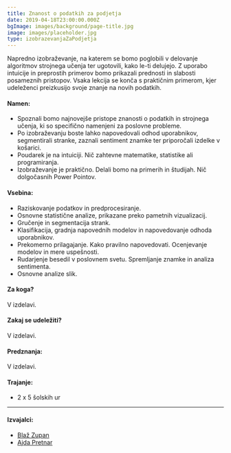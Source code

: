 ```yaml
---
title: Znanost o podatkih za podjetja
date: 2019-04-18T23:00:00.000Z
bgImage: images/background/page-title.jpg
image: images/placeholder.jpg
type: izobrazevanjaZaPodjetja
---
```

Napredno izobraževanje, na katerem se bomo poglobili v delovanje algoritmov strojnega učenja ter ugotovili, kako le-ti delujejo. Z uporabo intuicije in preprostih primerov bomo prikazali prednosti in slabosti posameznih pristopov. Vsaka lekcija se konča s praktičnim primerom, kjer udeleženci preizkusijo svoje znanje na novih podatkih.

#### Namen:

* Spoznali bomo najnovejše pristope znanosti o podatkih in strojnega učenja, ki so specifično namenjeni za poslovne probleme.
* Po izobraževanju boste lahko napovedovali odhod uporabnikov, segmentirali stranke, zaznali sentiment znamke ter priporočali izdelke v košarici.
* Poudarek je na intuiciji. Nič zahtevne matematike, statistike ali programiranja.
* Izobraževanje je praktično. Delali bomo na primerih in študijah. Nič dolgočasnih Power Pointov. 

#### Vsebina:

* Raziskovanje podatkov in predprocesiranje.
* Osnovne statistične analize, prikazane preko pametnih vizualizacij.
* Gručenje in segmentacija strank.
* Klasifikacija, gradnja napovednih modelov in napovedovanje odhoda uporabnikov.
* Prekomerno prilagajanje. Kako pravilno napovedovati. Ocenjevanje modelov in mere uspešnosti.
* Rudarjenje besedil v poslovnem svetu. Spremljanje znamke in analiza sentimenta.
* Osnovne analize slik.

#### Za koga?

V izdelavi.

#### Zakaj se udeležiti?

V izdelavi.

#### Predznanja:

V izdelavi.

#### Trajanje:

* 2 x 5 šolskih ur

- - -

#### Izvajalci:

* [Blaž Zupan](https://akademijafri.si/izvajalci/blaz-zupan/)
* [Ajda Pretnar](https://akademijafri.si/izvajalci/ajda-pretnar/)
